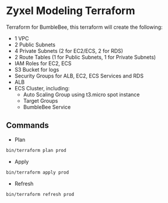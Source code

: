 # Zyxel Modeling Terraform

Terraform for BumbleBee, this terraform will create the following:

  - 1 VPC
  - 2 Public Subnets
  - 4 Private Subnets (2 for EC2/ECS, 2 for RDS)
  - 2 Route Tables (1 for Public Subnets, 1 for Private Subnets)
  - IAM Roles for EC2, ECS
  - S3 Bucket for logs
  - Security Groups for ALB, EC2, ECS Services and RDS
  - ALB
  - ECS Cluster, including:
    - Auto Scaling Group using t3.micro spot instance
    - Target Groups
    - BumbleBee Service

## Commands

- Plan

``` sh
bin/terraform plan prod
```

- Apply

``` sh
bin/terraform apply prod
```

- Refresh

``` sh
bin/terraform refresh prod
```
